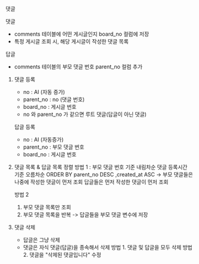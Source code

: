 댓글

댓글
- comments 테이블에 어떤 게시글인지 board_no 컬럼에 저장
- 특정 게시글 조회 시, 해당 게시글이 작성한 댓글 목록

답글
- comments 테이블의 부모 댓글 번호 parent_no 컬럼 추가

1.  댓글 등록
    - no            : AI (자동 증가)
    - parent_no     : no (댓글 번호)
    - board_no      : 게시글 번호
    * no 와 parent_no 가 같으면 루트 댓글(답글이 아닌 댓글)

    답글 등록
    - no            : AI (자동증가)
    - parent_no     : 부모 댓글 번호
    - board_no      : 게시글 번호

2. 댓글 목록 & 답글 목록
    정렬
    방법 1
    : 부모 댓글 번호 기준 내림차순
      댓글 등록시간 기준 오름차순
    ORDER BY parent_no DESC
            ,created_at ASC
    -> 부모 댓글들은 나중에 작성한 댓글이 먼저 조회
       답글들은 먼저 작성한 댓글이 먼저 조회

    방법 2
    1) 부모 댓글 목록만 조회
    2) 부모 댓글 목록을 반복 -> 답글들을 부모 댓글 변수에 저장

3. 댓글 삭제
   - 답글은 그냥 삭제
   - 댓글은 자식 댓글(답글)을 종속해서 삭제
        방법 1. 댓글 및 답글을 모두 삭제
        방법 2. 댓글을 "삭제된 댓글입니다" 수정